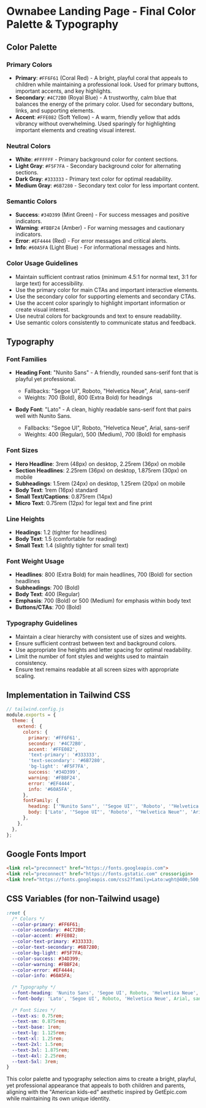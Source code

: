 # Ownabee Landing Page - Final Color Palette & Typography

## Color Palette

### Primary Colors
- **Primary**: `#FF6F61` (Coral Red) - A bright, playful coral that appeals to children while maintaining a professional look. Used for primary buttons, important accents, and key highlights.
- **Secondary**: `#4C72B0` (Royal Blue) - A trustworthy, calm blue that balances the energy of the primary color. Used for secondary buttons, links, and supporting elements.
- **Accent**: `#FFE082` (Soft Yellow) - A warm, friendly yellow that adds vibrancy without overwhelming. Used sparingly for highlighting important elements and creating visual interest.

### Neutral Colors
- **White**: `#FFFFFF` - Primary background color for content sections.
- **Light Gray**: `#F5F7FA` - Secondary background color for alternating sections.
- **Dark Gray**: `#333333` - Primary text color for optimal readability.
- **Medium Gray**: `#6B7280` - Secondary text color for less important content.

### Semantic Colors
- **Success**: `#34D399` (Mint Green) - For success messages and positive indicators.
- **Warning**: `#FBBF24` (Amber) - For warning messages and cautionary indicators.
- **Error**: `#EF4444` (Red) - For error messages and critical alerts.
- **Info**: `#60A5FA` (Light Blue) - For informational messages and hints.

### Color Usage Guidelines
- Maintain sufficient contrast ratios (minimum 4.5:1 for normal text, 3:1 for large text) for accessibility.
- Use the primary color for main CTAs and important interactive elements.
- Use the secondary color for supporting elements and secondary CTAs.
- Use the accent color sparingly to highlight important information or create visual interest.
- Use neutral colors for backgrounds and text to ensure readability.
- Use semantic colors consistently to communicate status and feedback.

## Typography

### Font Families
- **Heading Font**: "Nunito Sans" - A friendly, rounded sans-serif font that is playful yet professional.
  - Fallbacks: "Segoe UI", Roboto, "Helvetica Neue", Arial, sans-serif
  - Weights: 700 (Bold), 800 (Extra Bold) for headings

- **Body Font**: "Lato" - A clean, highly readable sans-serif font that pairs well with Nunito Sans.
  - Fallbacks: "Segoe UI", Roboto, "Helvetica Neue", Arial, sans-serif
  - Weights: 400 (Regular), 500 (Medium), 700 (Bold) for emphasis

### Font Sizes
- **Hero Headline**: 3rem (48px) on desktop, 2.25rem (36px) on mobile
- **Section Headlines**: 2.25rem (36px) on desktop, 1.875rem (30px) on mobile
- **Subheadings**: 1.5rem (24px) on desktop, 1.25rem (20px) on mobile
- **Body Text**: 1rem (16px) standard
- **Small Text/Captions**: 0.875rem (14px)
- **Micro Text**: 0.75rem (12px) for legal text and fine print

### Line Heights
- **Headings**: 1.2 (tighter for headlines)
- **Body Text**: 1.5 (comfortable for reading)
- **Small Text**: 1.4 (slightly tighter for small text)

### Font Weight Usage
- **Headlines**: 800 (Extra Bold) for main headlines, 700 (Bold) for section headlines
- **Subheadings**: 700 (Bold)
- **Body Text**: 400 (Regular)
- **Emphasis**: 700 (Bold) or 500 (Medium) for emphasis within body text
- **Buttons/CTAs**: 700 (Bold)

### Typography Guidelines
- Maintain a clear hierarchy with consistent use of sizes and weights.
- Ensure sufficient contrast between text and background colors.
- Use appropriate line heights and letter spacing for optimal readability.
- Limit the number of font styles and weights used to maintain consistency.
- Ensure text remains readable at all screen sizes with appropriate scaling.

## Implementation in Tailwind CSS

```javascript
// tailwind.config.js
module.exports = {
  theme: {
    extend: {
      colors: {
        primary: '#FF6F61',
        secondary: '#4C72B0',
        accent: '#FFE082',
        'text-primary': '#333333',
        'text-secondary': '#6B7280',
        'bg-light': '#F5F7FA',
        success: '#34D399',
        warning: '#FBBF24',
        error: '#EF4444',
        info: '#60A5FA',
      },
      fontFamily: {
        heading: ['"Nunito Sans"', '"Segoe UI"', 'Roboto', '"Helvetica Neue"', 'Arial', 'sans-serif'],
        body: ['Lato', '"Segoe UI"', 'Roboto', '"Helvetica Neue"', 'Arial', 'sans-serif'],
      },
    },
  },
};
```

## Google Fonts Import

```html
<link rel="preconnect" href="https://fonts.googleapis.com">
<link rel="preconnect" href="https://fonts.gstatic.com" crossorigin>
<link href="https://fonts.googleapis.com/css2?family=Lato:wght@400;500;700&family=Nunito+Sans:wght@700;800&display=swap" rel="stylesheet">
```

## CSS Variables (for non-Tailwind usage)

```css
:root {
  /* Colors */
  --color-primary: #FF6F61;
  --color-secondary: #4C72B0;
  --color-accent: #FFE082;
  --color-text-primary: #333333;
  --color-text-secondary: #6B7280;
  --color-bg-light: #F5F7FA;
  --color-success: #34D399;
  --color-warning: #FBBF24;
  --color-error: #EF4444;
  --color-info: #60A5FA;
  
  /* Typography */
  --font-heading: 'Nunito Sans', 'Segoe UI', Roboto, 'Helvetica Neue', Arial, sans-serif;
  --font-body: 'Lato', 'Segoe UI', Roboto, 'Helvetica Neue', Arial, sans-serif;
  
  /* Font Sizes */
  --text-xs: 0.75rem;
  --text-sm: 0.875rem;
  --text-base: 1rem;
  --text-lg: 1.125rem;
  --text-xl: 1.25rem;
  --text-2xl: 1.5rem;
  --text-3xl: 1.875rem;
  --text-4xl: 2.25rem;
  --text-5xl: 3rem;
}
```

This color palette and typography selection aims to create a bright, playful, yet professional appearance that appeals to both children and parents, aligning with the "American kids-ed" aesthetic inspired by GetEpic.com while maintaining its own unique identity.
